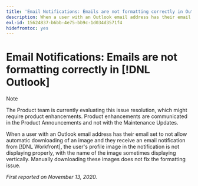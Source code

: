```yaml
---
title: 'Email Notifications: Emails are not formatting correctly in Outlook'
description: When a user with an Outlook email address has their email set to not allow automatic downloading of an image and they receive an email notification from [!DNL Workfront], the user's profile image in the notification is not displaying properly, with the name of the image sometimes displaying vertically. Manually downloading these images does not fix the formatting issue.
exl-id: 15624837-b6bb-4e75-bb9c-1d034d3571f4
hidefromtoc: yes
---
```

# Email Notifications: Emails are not formatting correctly in [!DNL Outlook]

>[!NOTE]
>
>The Product team is currently evaluating this issue resolution, which might require product enhancements. Product enhancements are communicated in the Product Announcements and not with the Maintenance Updates.

When a user with an Outlook email address has their email set to not allow automatic downloading of an image and they receive an email notification from [!DNL Workfront], the user's profile image in the notification is not displaying properly, with the name of the image sometimes displaying vertically. Manually downloading these images does not fix the formatting issue.


_First reported on November 13, 2020._
